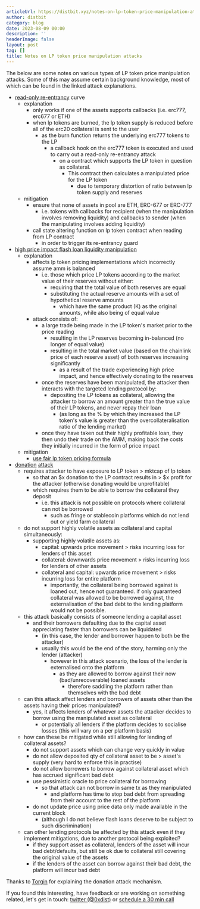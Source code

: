 ```yaml
---
articleUrl: https://distbit.xyz/notes-on-lp-token-price-manipulation-attacks
author: distbit
category: blog
date: 2023-08-09 00:00
description: ''
headerImage: false
layout: post
tag: []
title: Notes on LP token price manipulation attacks
---
```





The below are some notes on various types of LP token price manipulation attacks. Some of this may assume certain background knowledge, most of which can be found in the linked attack explanations.

- [read-only re-entrancy](https://chainsecurity.com/curve-lp-oracle-manipulation-post-mortem/) curve
	- explanation 
		- only works if one of the assets supports callbacks (i.e. erc777, erc677 or ETH)
		- when lp tokens are burned, the lp token supply is reduced before all of the erc20 collateral is sent to the user
			- as the burn function returns the underlying erc777 tokens to the LP
				- a callback hook on the erc777 token is executed and used to carry out a read-only re-entrancy attack 
					- on a contract which supports the LP token in question as collateral.
						- This contract then calculates a manipulated price for the LP token
							- due to temporary distortion of ratio between lp token supply and reserves
	- mitigation
		- ensure that none of assets in pool are ETH, ERC-677 or ERC-777
			- i.e. tokens with callbacks for recipient (when the manipulation involves removing liquidity) and callbacks to sender (when the manipulating involves adding liquidity)
		- call state altering function on lp token contract when reading from LP contract
			- in order to trigger its re-entrancy guard
- [high price impact flash loan liquidity manipulation](https://cmichel.io/pricing-lp-tokens/)
	- explanation
		- affects lp token pricing implementations which incorrectly assume amm is balanced
			- i.e. those which price LP tokens according to the market value of their reserves without either:
				- requiring that the total value of both reserves are equal
				- substituting the actual reserve amounts with a set of hypothetical reserve amounts
					- which have the same product (K) as the original amounts, while also being of equal value
		- attack consists of:
			- a large trade being made in the LP token's market prior to the price reading
				- resulting in the LP reserves becoming in-balanced (no longer of equal value)
				- resulting in the total market value (based on the chainlink price of each reserve asset) of both reserves increasing significantly
					- as a result of the trade experiencing high price impact, and hence effectively donating to the reserves
			- once the reserves have been manipulated, the attacker then interacts with the targeted lending protocol by:
				- depositing the LP tokens as collateral, allowing the attacker to borrow an amount greater than the true value of their LP tokens, and never repay their loan
					- (as long as the % by which they increased the LP token's value is greater than the overcollateralisation ratio of the lending market)
			- once they have taken out their highly profitable loan, they then undo their trade on the AMM, making back the costs they initially incurred in the form of price impact
	- mitigation
		-  [use fair lp token pricing formula](https://blog.alphaventuredao.io/fair-lp-token-pricing/)
- [donation](https://blog.lodestarfinance.io/post-mortem-summary-13f5fe0bb336) [attack](https://blockauditreport.medium.com/lodestar-finance-6-5-million-exploit-decrypted-blockaudit-675026b9dd12)
	- requires attacker to have exposure to LP token > mktcap of lp token
		- so that an $x donation to the LP contract results in > $x profit for the attacker (otherwise donating would be unprofitable)
		- which requires them to be able to borrow the collateral they deposit
			- i.e. this attack is not possible on protocols where collateral can not be borrowed
				- such as fringe or stablecoin platforms which do not lend out or yield farm collateral
	- do not support highly volatile assets as collateral and capital simultaneously:
		- supporting highly volatile assets as:
			- capital: upwards price movement > risks incurring loss for lenders of this asset
			- collateral: downwards price movement > risks incurring loss for lenders of other assets
			- collateral and capital: upwards price movement > risks incurring loss for entire platform 
				- importantly, the collateral being borrowed against is loaned out, hence not guaranteed. if only guaranteed collateral was allowed to be borrowed against, the externalisation of the bad debt to the lending platform would not be possible. 
	- this attack basically consists of someone lending a capital asset
		- and their borrowers defaulting due to the capital asset appreciating faster than borrowers can be liquidated
			- (in this case, the lender and borrower happen to both be the attacker)
			- usually this would be the end of the story, harming only the lender (attacker)
				- however in this attack scenario, the loss of the lender is externalised onto the platform
					- as they are allowed to borrow against their now (bad/unrecoverable) loaned assets
						- therefore saddling the platform rather than themselves with the bad debt
	- can this attack affect lenders and borrowers of assets other than the assets having their prices manipulated?
		- yes, it affects lenders of whatever assets the attacker decides to borrow using the manipulated asset as collateral
			- or potentially all lenders if the platform decides to socialise losses (this will vary on a per platform basis)
	- how can these be mitigated while still allowing for lending of collateral assets?
		- do not support assets which can change very quickly in value
		- do not allow deposited qty of collateral asset to be > asset's supply (very hard to enforce this in practise)
		- do not allow borrowers to borrow against collateral asset which has accrued significant bad debt
		- use pessimistic oracle to price collateral for borrowing
			- so that attack can not borrow in same tx as they manipulated
				- and platform has time to stop bad debt from spreading from their account to the rest of the platform
		- do not update price using price data only made available in the current block
			- (although I do not believe flash loans deserve to be subject to such discrimination)
	- can other lending protocols be affected by this attack even if they implement mitigations, due to another protocol being exploited?
		- if they support asset as collateral, lenders of the asset will incur bad debt/defaults, but still be ok due to collateral still covering the original value of the assets
		- if the lenders of the asset can borrow against their bad debt, the platform will incur bad debt


Thanks to [Torgin](https://twitter.com/MTorgin) for explaining the donation attack mechanism.

If you found this interesting, have feedback or are working on something related, let's get in touch: [twitter (@0xdist)](https://twitter.com/0xdist) or [schedule a 30 min call](https://cal.com/distbit/30min)